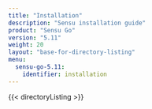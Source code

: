 ```yaml
---
title: "Installation"
description: "Sensu installation guide"
product: "Sensu Go"
version: "5.11"
weight: 20
layout: "base-for-directory-listing"
menu:
  sensu-go-5.11:
    identifier: installation
---
```


{{< directoryListing >}}
